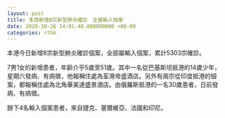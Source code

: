 ```yaml
---
layout: post
title: 本港新增8宗新型肺炎確診　全屬輸入個案
date: 2020-10-26 14:01:48.000000000 +08:00
categories: rthk
---
```


本港今日新增8宗新型肺炎確診個案，全部屬輸入個案，累計5303宗確診。

7男1女的新增患者，年齡介乎5歲至51歲。其中一名從巴基斯坦抵港的14歲少年，星期六發病、有病徵，他報稱住處為荃灣帝盛酒店。另外有兩宗從印度抵港的個案，都報稱住處為北角華美達盛景酒店。由俄羅斯抵港的一名30歲患者，日前發病、有病徵。

餘下4名輸入個案患者，來自捷克、塞爾維亞、法國和印尼。
